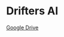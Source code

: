 # Drifters AI

[Google Drive](https://drive.google.com/drive/folders/1A9YA6JThvpvogc-UmyVgX5NckBCMcTWA)
